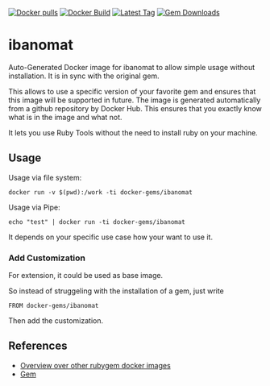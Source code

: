 [![Docker pulls](https://img.shields.io/docker/pulls/rubygem/ibanomat.svg)](https://hub.docker.com/r/rubygem/ibanomat/)
[![Docker Build](https://img.shields.io/docker/automated/rubygem/ibanomat.svg)](https://hub.docker.com/r/rubygem/ibanomat/)
[![Latest Tag](https://img.shields.io/github/tag/docker-rubygem/ibanomat.svg)](https://hub.docker.com/r/rubygem/ibanomat/)
[![Gem Downloads](https://img.shields.io/gem/dt/ibanomat.svg)](https://rubygems.org/gems/ibanomat/)
# ibanomat

Auto-Generated Docker image for ibanomat to allow simple usage without installation.
It is in sync with the original gem.

This allows to use a specific version of your favorite gem and ensures that this image will be supported in future.
The image is generated automatically from a github repository by Docker Hub.
This ensures that you exactly know what is in the image and what not.

It lets you use Ruby Tools without the need to install ruby on your machine.

## Usage

Usage via file system:

`docker run -v $(pwd):/work -ti docker-gems/ibanomat`

Usage via Pipe:

`echo "test" | docker run -ti docker-gems/ibanomat`

It depends on your specific use case how your want to use it.

### Add Customization

For extension, it could be used as base image.

So instead of struggeling with the installation of a gem, just write

`FROM docker-gems/ibanomat`

Then add the customization.

## References

 - [Overview over other rubygem docker images](https://github.com/thinkbot/docker-rubygem)
 - [Gem](https://rubygems.org/gems/ibanomat/)
